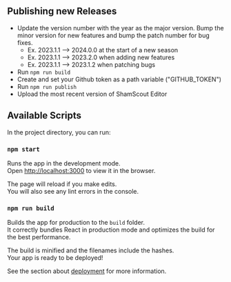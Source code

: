 ## Publishing new Releases
- Update the version number with the year as the major version. Bump the minor version for new features and bump the patch number for bug fixes.
  - Ex. 2023.1.1 --> 2024.0.0 at the start of a new season
  - Ex. 2023.1.1 --> 2023.2.0 when adding new features
  - Ex. 2023.1.1 --> 2023.1.2 when patching bugs
- Run `npm run build`
- Create and set your Github token as a path variable ("GITHUB_TOKEN")
- Run `npm run publish`
- Upload the most recent version of ShamScout Editor 

## Available Scripts

In the project directory, you can run:

### `npm start`

Runs the app in the development mode.\
Open [http://localhost:3000](http://localhost:3000) to view it in the browser.

The page will reload if you make edits.\
You will also see any lint errors in the console.

### `npm run build`

Builds the app for production to the `build` folder.\
It correctly bundles React in production mode and optimizes the build for the best performance.

The build is minified and the filenames include the hashes.\
Your app is ready to be deployed!

See the section about [deployment](https://facebook.github.io/create-react-app/docs/deployment) for more information.

